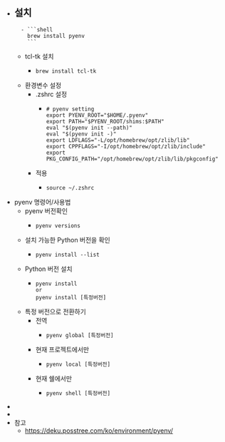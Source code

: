 - 설치
	-
		- ```shell
		  brew install pyenv
		  ```
	- tcl-tk 설치
		- ```shell
		  brew install tcl-tk
		  ```
	- 환경변수 설정
		- .zshrc 설정
			- ```shell
			  # pyenv setting
			  export PYENV_ROOT="$HOME/.pyenv"
			  export PATH="$PYENV_ROOT/shims:$PATH"
			  eval "$(pyenv init --path)"
			  eval "$(pyenv init -)"
			  export LDFLAGS="-L/opt/homebrew/opt/zlib/lib"
			  export CPPFLAGS="-I/opt/homebrew/opt/zlib/include"
			  export PKG_CONFIG_PATH="/opt/homebrew/opt/zlib/lib/pkgconfig"
			  ```
		- 적용
			- ```shell
			  source ~/.zshrc
			  ```
- pyenv 명령어/사용법
	- pyenv 버전확인
		- ```shell
		  pyenv versions
		  ```
	- 설치 가능한 Python 버전을 확인
		- ```shell
		  pyenv install --list
		  ```
	- Python 버전 설치
		- ```shell
		  pyenv install
		  or
		  pyenv install [특정버전]
		  ```
	- 특정 버전으로 전환하기
		- 전역
			- ```shell
			  pyenv global [특정버전]
			  ```
		- 현재 프로젝트에서만
			- ```shell
			  pyenv local [특정버전]
			  ```
		- 현재 쉘에서만
			- ```shell
			  pyenv shell [특정버전]
			  ```
-
-
- 참고
	- https://deku.posstree.com/ko/environment/pyenv/
